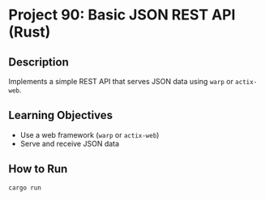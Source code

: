 # Project 90: Basic JSON REST API (Rust)

## Description
Implements a simple REST API that serves JSON data using `warp` or `actix-web`.

## Learning Objectives
- Use a web framework (`warp` or `actix-web`)
- Serve and receive JSON data

## How to Run
```
cargo run
```
